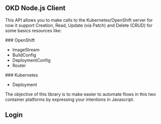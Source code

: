 ## OKD Node.js Client

This API allows you to make calls to the Kubernetes/OpenShift server for now it support Creation, Read, Update (via Patch) and Delete (CRUD) for some basics resources like:

### OpenShift  
  - ImageStream
  - BuildConfig
  - DeploymentConfig
  - Router

### Kubernetes
- Deployment


The objective of this library is to make easier to automate flows in this two container platforms by expressing your intentions in Javascript.


## Login 
